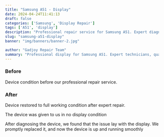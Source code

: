 ```yaml
---
title: "Samsung A51 - Display"
date: 2024-04-24T11:41:13
draft: false
categories: ['Samsung', 'Display Repair']
tags: ['A51', 'display']
description: "Professional repair service for Samsung A51. Expert diagnosis and quality repairs in Bangalore."
slug: "samsung-a51-display"
banner: "img/banners/banner-2.jpg"

author: "Gadjoy Repair Team"
summary: "Professional display for Samsung A51. Expert technicians, quality parts, warranty included."
---
```


### Before

Device condition before our professional repair service.

### After

Device restored to full working condition after expert repair.

The device was given to us in no display condition

After diagnosing the device, we found that the issue lay with the display. We promptly replaced it, and now the device is up and running smoothly